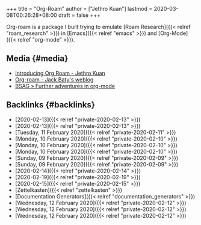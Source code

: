 +++
title = "Org-Roam"
author = ["Jethro Kuan"]
lastmod = 2020-03-08T00:26:28+08:00
draft = false
+++

Org-roam is a package I built trying to emulate [Roam Research]({{< relref "roam_research" >}}) in
[Emacs]({{< relref "emacs" >}}) and [Org-Mode]({{< relref "org-mode" >}}).


## Media {#media}

-   [Introducing Org Roam - Jethro Kuan](https://blog.jethro.dev/posts/introducing%5Forg%5Froam/)
-   [Org-roam - Jack Baty's weblog](https://www.baty.net/2020/org-roam/)
-   [BSAG » Further adventures in org-mode](https://www.rousette.org.uk/archives/further-adventures-in-org-mode/)


## Backlinks {#backlinks}

-   [2020-02-13]({{< relref "private-2020-02-13" >}})
-   [2020-02-13]({{< relref "private-2020-02-13" >}})
-   [Tuesday, 11 February 2020]({{< relref "private-2020-02-11" >}})
-   [Monday, 10 February 2020]({{< relref "private-2020-02-10" >}})
-   [Monday, 10 February 2020]({{< relref "private-2020-02-10" >}})
-   [Monday, 10 February 2020]({{< relref "private-2020-02-10" >}})
-   [Sunday, 09 February 2020]({{< relref "private-2020-02-09" >}})
-   [Sunday, 09 February 2020]({{< relref "private-2020-02-09" >}})
-   [2020-02-14]({{< relref "private-2020-02-14" >}})
-   [2020-02-19]({{< relref "private-2020-02-19" >}})
-   [2020-02-15]({{< relref "private-2020-02-15" >}})
-   [Zettelkasten]({{< relref "zettelkasten" >}})
-   [Documentation Generators]({{< relref "documentation_generators" >}})
-   [Wednesday, 12 February 2020]({{< relref "private-2020-02-12" >}})
-   [Wednesday, 12 February 2020]({{< relref "private-2020-02-12" >}})
-   [Wednesday, 12 February 2020]({{< relref "private-2020-02-12" >}})
